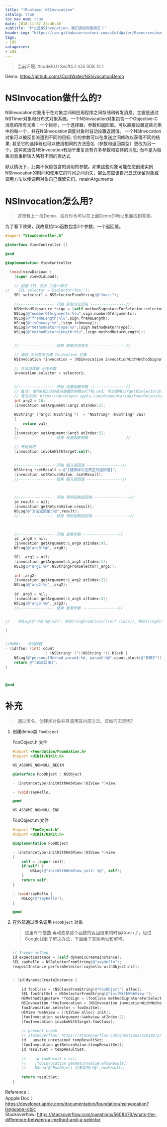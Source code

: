 ```yaml
---
title: "[Runtime] NSInvocation"
catalog: true
toc_nav_num: true
date: 2018-11-07 23:46:30
subtitle: "什么是NSInvocation，我们该如何使用它？"
header-img: "https://raw.githubusercontent.com/zColdWater/Resources/master/Images/legend_cover.jpg"
tags:
- iOS
catagories:
- iOS
---
```


> 当前环境: Xcode10.0 Swift4.2 iOS SDK 12.1

Demo: https://github.com/zColdWater/NSInvocationDemo 

NSInvocation做什么的?
=======
NSInvocation对象用于在对象之间和应用程序之间存储和转发消息，主要是通过NSTimer对象和分布式对象系统。一个NSInvocation对象包含一个Objective-C消息的所有元素：一个目标，一个选择器，参数和返回值。可以直接设置这些元素中的每一个，并在NSInvocation调度对象时自动设置返回值。
一个NSInvocation对象可以被反复派遣到不同的目标; 它的参数可以在发送之间修改以获得不同的结果; 甚至它的选择器也可以使用相同的方法签名（参数和返回类型）更改为另一个。这种灵活性NSInvocation有助于重复具有许多参数和变体的消息; 而不是为每条消息重新输入略有不同的表达式

默认情况下，此类不保留包含的调用的参数。如果这些对象可能在您创建实例NSInvocation的时间和使用它的时间之间消失，那么您应该自己显式保留对象或调用方法以使调用对象自己保留它们。retainArguments

NSInvocation怎么用?
=======
> 这里我上一段Demo，或许你也可以在上面Demo的地址里面找到答案。

为了看下效果，我故意给foo函数包含2个参数，一个返回值。 

```ObjectiveC
#import "ViewController.h"

@interface ViewController ()

@end

@implementation ViewController

- (void)viewDidLoad {
    [super viewDidLoad];
    
    // 创建 SEL 方法 二选一即可
//    SEL selector = @selector(foo::);
    SEL selector1 = NSSelectorFromString(@"foo::");
    
    //---------------- 开始 获取方法签名 ----------------//
    NSMethodSignature *sign = [self methodSignatureForSelector:selector1];
    NSLog(@"numberOfArguments:%lu",sign.numberOfArguments);
    NSLog(@"frameLength:%lu",sign.frameLength);
    NSLog(@"isOneway:%d",[sign isOneway]);
    NSLog(@"methodReturnType:%s",[sign methodReturnType]);
    NSLog(@"methodReturnLength:%lu",[sign methodReturnLength]);

    
    //---------------- 结束 获取方法签名 ----------------//

    // 通过 方法签名创建 Invocation 对象
    NSInvocation *invocation = [NSInvocation invocationWithMethodSignature:sign];
    
    // 方法选择器 必传参数
    invocation.selector = selector1;

    
    //---------------- 开始 设置函数参数 ----------------//
    // 备注: 索引0和1分别表示隐藏的参数self和_cmd; 可以使用target和selector方法直接检索这些值。对通常在消息中传递的参数使用索引2和更大。
    // 官方文档: https://developer.apple.com/documentation/foundation/nsinvocation/1437830-getargument?language=objc
    int arg2 = 10;
    [invocation setArgument:&arg2 atIndex:2];
    
    NSString* (^arg3)(NSString *)  = ^NSString* (NSString* va1)
    {
        return va1;
    };
    [invocation setArgument:&arg3 atIndex:3];
    //---------------- 结束 设置函数参数 ----------------//

    // 开始调用
    [invocation invokeWithTarget:self];
    
    
    //---------------- 开始 插入返回值 ----------------//
    NSString *setResult = @"[替换掉方法真正的返回值]";
    [invocation setReturnValue: &setResult];
    //---------------- 结束 插入返回值 ----------------//

    
    
    //---------------- 开始 得到函数返回值 ----------------//
    id result = nil;
    [invocation getReturnValue:&result];
    NSLog(@"方法返回值:%@",result);
    //---------------- 结束 得到函数返回值 ----------------//

    
    
    //---------------- 开始 查看参数 ----------------//
    id _arg0 = nil;
    [invocation getArgument:&_arg0 atIndex:0];
    NSLog(@"arg0:%@",_arg0);

    SEL _arg1 = nil;
    [invocation getArgument:&_arg1 atIndex:1];
    NSLog(@"arg1:%@",NSStringFromSelector(_arg1));
    
    int _arg2;
    [invocation getArgument:&_arg2 atIndex:2];
    NSLog(@"arg2:%d",_arg2);
    
    id _arg3 = nil;
    [invocation getArgument:&_arg3 atIndex:3];
    NSLog(@"arg3:%@",_arg3);
    //---------------- 结束 查看参数 ----------------//

    
//    NSLog(@"<%@:%@:%d>", NSStringFromClass([self class]), NSStringFromSelector(_cmd), __LINE__);

}


//MARK: - 测试函数
- (id)foo: (int) count
                  : (NSString* (^)(NSString *)) block {
    NSLog(@"personalMethod param1:%d, param2:%@",count,block(@"参数2"));
    return @"[真返回值]";
}



@end
```

补充
=======
> 通过类名，创建类对象并且调用其内部方法。该如何实现呢?

1. 创建demo类 `FooObject` 

    FooObject.h 文件
    ``` ObjectiveC
    #import <Foundation/Foundation.h>
    #import <UIKit/UIKit.h>

    NS_ASSUME_NONNULL_BEGIN

    @interface FooObject : NSObject

    - (instancetype)initWithWebView:(UIView *)view;

    - (void)sayHello;

    @end

    NS_ASSUME_NONNULL_END

    ```
    FooObject.m 文件
    ``` ObjectiveC
    #import "FooObject.h"
    #import <UIKit/UIKit.h>

    @implementation FooObject

    - (instancetype)initWithWebView:(UIView *)view
    {
        self = [super init];
        if(self) {
            NSLog(@"initWithWebView_init: %@", self);
        }
        return self;
    }

    - (void)sayHello {
        NSLog(@"sayHello");
    }

    @end

    ```

2. 在外部通过类名调用 `FooObject` 对象
    > 这里有个插曲 再动态拿这个函数的返回结果的时候Crash了，经过Google找到了解决办法，下面给了答案地址和解释。
    ``` ObjectiveC

    // Invoke method
    id expectInstance = [self dynamicCreateInstance];
    SEL sayhello = NSSelectorFromString(@"sayHello");
    [expectInstance performSelector:sayhello withObject:nil];


    - (id)dynamicCreateInstance {
        
        id fooClass = [NSClassFromString(@"FooObject") alloc];
        SEL fooInitSel = NSSelectorFromString(@"initWithWebView:");
        NSMethodSignature *fooSign = [fooClass methodSignatureForSelector:fooInitSel];
        NSInvocation *fooInvocation = [NSInvocation invocationWithMethodSignature:fooSign];
        fooInvocation.selector = fooInitSel;
        UIView *webview = [[UIView alloc] init];
        [fooInvocation setArgument:&webview atIndex:2];
        [fooInvocation invokeWithTarget:fooClass];
        
        // prevent crash
        // stackoverflow: https://stackoverflow.com/questions/22018272/nsinvocation-returns-value-but-makes-app-crash-with-exc-bad-access
        id __unsafe_unretained tempResultSet;
        [fooInvocation getReturnValue:&tempResultSet];
        id resultSet = tempResultSet;
        
        //    id fooResult = nil;
        //    [fooInvocation getReturnValue:&fooResult];
        //    NSLog(@"FooObject 对象实例:%@",fooResult);
        
        return resultSet;
    }
    ```



Reference：  
Appple Doc：https://developer.apple.com/documentation/foundation/nsinvocation?language=objc  
Stackoverflow:  https://stackoverflow.com/questions/5608476/whats-the-difference-between-a-method-and-a-selector

